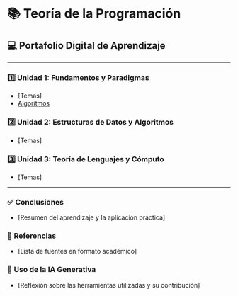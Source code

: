 # 📚 Teoría de la Programación
## 💻 Portafolio Digital de Aprendizaje

---

### 1️⃣ Unidad 1: Fundamentos y Paradigmas
* [Temas]
* [Algoritmos](Unidad1.md)
### 2️⃣ Unidad 2: Estructuras de Datos y Algoritmos
* [Temas]

### 3️⃣ Unidad 3: Teoría de Lenguajes y Cómputo
* [Temas]

---

### ✅ Conclusiones
* [Resumen del aprendizaje y la aplicación práctica]

### 🔗 Referencias
* [Lista de fuentes en formato académico]

### 🤖 Uso de la IA Generativa
* [Reflexión sobre las herramientas utilizadas y su contribución]
